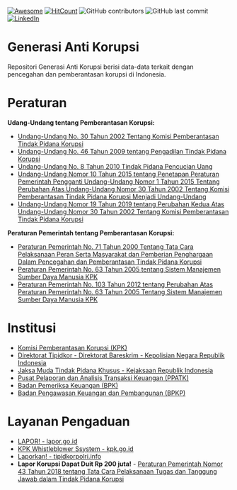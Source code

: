 [![Awesome](https://cdn.rawgit.com/sindresorhus/awesome/d7305f38d29fed78fa85652e3a63e154dd8e8829/media/badge.svg)](https://github.com/sindresorhus/awesome)
[![HitCount](http://hits.dwyl.com/Banyuwangi45/Generasi-Anti-Korupsi.svg)](http://hits.dwyl.com/Banyuwangi45/Generasi-Anti-Korupsi)
![GitHub contributors](https://img.shields.io/github/contributors/Banyuwangi45/Generasi-Anti-Korupsi)
![GitHub last commit](https://img.shields.io/github/last-commit/Banyuwangi45/Generasi-Anti-Korupsi)
[![LinkedIn](https://img.shields.io/badge/-LinkedIn-black.svg?style=flat&logo=linkedin&colorB=555)](https://www.linkedin.com/company/14702071)

# Generasi Anti Korupsi
Repositori Generasi Anti Korupsi berisi data-data terkait dengan pencegahan dan pemberantasan korupsi di Indonesia.

# Peraturan
**Udang-Undang tentang Pemberantasan Korupsi:** 
+ [Undang-Undang No. 30 Tahun 2002 Tentang Komisi Pemberantasan Tindak Pidana Korupsi](http://peraturan.go.id/peraturan/view.html?id=11e44c4ef1a942c0aabd313231373437) 
+ [Undang-Undang No. 46 Tahun 2009 tentang Pengadilan Tindak Pidana Korupsi](http://peraturan.go.id/peraturan/view.html?id=11e44c4f1b225d60b12b313231383536)
+ [Undang-Undang No. 8 Tahun 2010 Tindak Pidana Pencucian Uang](http://peraturan.go.id/peraturan/view.html?id=11e44c4e7044eec0bfc3313231343130)
+ [Undang-Undang Nomor 10 Tahun 2015 tentang Penetapan Peraturan Pemerintah Pengganti Undang-Undang Nomor 1 Tahun 2015 Tentang Perubahan Atas Undang-Undang Nomor 30 Tahun 2002 Tentang Komisi Pemberantasan Tindak Pidana Korupsi Menjadi Undang-Undang](http://peraturan.go.id/peraturan/view.html?id=11e536890c39f8208728313430333134)
+ [Undang-Undang Nomor 19 Tahun 2019 tentang Perubahan Kedua Atas Undang-Undang Nomor 30 Tahun 2002 Tentang Komisi Pemberantasan Tindak Pidana Korupsi](http://peraturan.go.id/peraturan/view.html?id=13a18307ae13fdbb4bd66e3505f2f7bf)

**Peraturan Pemerintah tentang Pemberantasan Korupsi:** 
+ [Peraturan Pemerintah No. 71 Tahun 2000 Tentang Tata Cara Pelaksanaan Peran Serta Masyarakat dan Pemberian Penghargaan Dalam Pencegahan dan Pemberantasan Tindak Pidana Korupsi](https://www.kpk.go.id/images/pdf/Undang-undang/PP_no_71_th_2000%20Pencegahan%20Korupsi%20Masyarakat.pdf)
+ [Peraturan Pemerintah No. 63 Tahun 2005 tentang Sistem Manajemen Sumber Daya Manusia KPK](https://www.kpk.go.id/images/pdf/Undang-undang/pp632005.pdf)
+ [Peraturan Pemerintah No. 103 Tahun 2012 tentang Perubahan Atas Peraturan Pemerintah No. 63 Tahun 2005 Tentang Sistem Manajemen Sumber Daya Manusia KPK](https://www.kpk.go.id/images/pdf/Undang-undang/pp%20103%20tahun%202012.pdf)

# Institusi
+ [Komisi Pemberantasan Korupsi (KPK)](https://www.kpk.go.id)
+ [Direktorat Tipidkor - Direktorat Bareskrim - Kepolisian Negara Republik Indonesia](https://tipidkorpolri.info/)
+ [Jaksa Muda Tindak Pidana Khusus - Kejaksaan Republik Indonesia](https://www.kejaksaan.go.id/unit_kejaksaan.php?idu=24)
+ [Pusat Pelaporan dan Analisis Transaksi Keuangan (PPATK)](http://www.ppatk.go.id/)
+ [Badan Pemeriksa Keuangan (BPK)](https://www.bpk.go.id/)
+ [Badan Pengawasan Keuangan dan Pembangunan (BPKP)](http://www.bpkp.go.id/)

# Layanan Pengaduan
+ [LAPOR! - lapor.go.id](https://www.lapor.go.id)
+ [KPK Whistleblower Ssystem - kpk.go.id](https://kws.kpk.go.id)
+ [Laporkan! - tipidkorpolri.info](https://laporan.tipidkorpolri.info/)
+ **Lapor Korupsi Dapat Duit Rp 200 juta!** - [Peraturan Pemerintah Nomor 43 Tahun 2018 tentang Tata Cara Pelaksanaan Tugas dan Tanggung Jawab dalam Tindak Pidana Korupsi](http://peraturan.go.id/peraturan/view.html?id=11e8d37f0e898abea44b313631323039)
